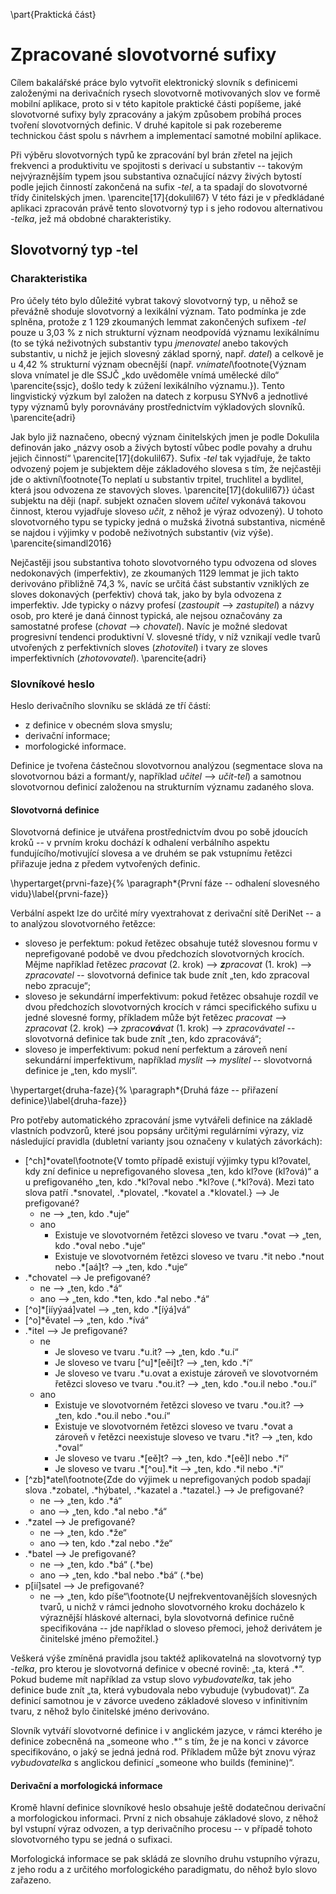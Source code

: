 \part{Praktická část}

# Zpracované slovotvorné sufixy

Cílem bakalářské práce bylo vytvořit elektronický slovník s definicemi založenými na derivačních rysech slovotvorně motivovaných slov ve formě mobilní aplikace, proto si v této kapitole praktické části popíšeme, jaké slovotvorné sufixy byly zpracovány a jakým způsobem probíhá proces tvoření slovotvorných definic. V druhé kapitole si pak rozebereme technickou část spolu s návrhem a implementací samotné mobilní aplikace.

Při výběru slovotvorných typů ke zpracování byl brán zřetel na jejich frekvenci a produktivitu ve spojitosti s derivací u substantiv -- takovým nejvýraznějším typem jsou substantiva označující názvy živých bytostí podle jejich činností zakončená na sufix *-tel*, a ta spadají do slovotvorné třídy činitelských jmen. \parencite[17]{dokulil67} V této fázi je v předkládané aplikaci zpracován právě tento slovotvorný typ i s jeho rodovou alternativou *-telka*, jež má obdobné charakteristiky.   

## Slovotvorný typ -tel

### Charakteristika

Pro účely této bylo důležité vybrat takový slovotvorný typ, u něhož se převážně shoduje slovotvorný a lexikální význam. Tato podmínka je zde splněna, protože z 1 129 zkoumaných lemmat zakončených sufixem *-tel* pouze u 3,03 % z nich strukturní význam neodpovídá významu lexikálnímu (to se týká neživotných substantiv typu *jmenovatel* anebo takových substantiv, u nichž je jejich slovesný základ sporný, např. *datel*) a celkově je u 4,42 % strukturní význam obecnější (např. *vnímatel*\footnote{Význam slova vnímatel je dle SSJČ „kdo uvědoměle vnímá umělecké dílo“ \parencite{ssjc}, došlo tedy k zúžení lexikálního významu.}). Tento lingvistický výzkum byl založen na datech z korpusu SYNv6 a jednotlivé typy významů byly porovnávány prostřednictvím výkladových slovníků.  \parencite{adri}

Jak bylo již naznačeno, obecný význam činitelských jmen je podle Dokulila definován jako „názvy osob a živých bytostí vůbec podle povahy a druhu jejich činností“ \parencite[17]{dokulil67}. Sufix *-tel* tak vyjadřuje, že takto odvozený pojem je subjektem děje základového slovesa s tím, že nejčastěji jde o aktivní\footnote{To neplatí u substantiv trpitel, truchlitel a bydlitel, která jsou odvozena ze stavových sloves. \parencite[17]{dokulil67}} účast subjektu na ději (např. subjekt označen slovem *učitel* vykonává takovou činnost, kterou vyjadřuje sloveso *učit*, z něhož je výraz odvozený). U tohoto slovotvorného typu se typicky jedná o mužská životná substantiva, nicméně se najdou i výjimky v podobě neživotných substantiv (viz výše). \parencite{simandl2016}

Nejčastěji jsou substantiva tohoto slovotvorného typu odvozena od sloves nedokonavých (imperfektiv), ze zkoumaných 1129 lemmat je jich takto derivováno přibližně 74,3 %, navíc se určitá část substantiv vzniklých ze sloves dokonavých (perfektiv) chová tak, jako by byla odvozena z imperfektiv. Jde typicky o názvy profesí (*zastoupit* --> *zastupitel*) a názvy osob, pro které je daná činnost typická, ale nejsou označovány za samostatné profese (*chovat* --> *chovatel*). Navíc je možné sledovat progresivní tendenci produktivní V. slovesné třídy, v níž vznikají vedle tvarů utvořených z perfektivních sloves (*zhotovitel*) i tvary ze sloves imperfektivních (*zhotovovatel*).  \parencite{adri}

### Slovníkové heslo

Heslo derivačního slovníku se skládá ze tří částí:

- z definice v obecném slova smyslu;
- derivační informace;
- morfologické informace.

Definice je tvořena částečnou slovotvornou analýzou (segmentace slova na slovotvornou bázi a formant/y, například *učitel* --> *učit-tel*) a samotnou slovotvornou definicí založenou na strukturním významu zadaného slova.

#### Slovotvorná definice

Slovotvorná definice je utvářena prostřednictvím dvou po sobě jdoucích kroků -- v prvním kroku dochází k odhalení verbálního aspektu fundujícího/motivující slovesa a ve druhém se pak vstupnímu řetězci přiřazuje jedna z předem vytvořených definic. 

\hypertarget{prvni-faze}{%
\paragraph*{První fáze -- odhalení slovesného vidu}\label{prvni-faze}} 

 Verbální aspekt lze do určité míry vyextrahovat z derivační sítě DeriNet -- a to analýzou slovotvorného řetězce:

 - sloveso je perfektum: pokud řetězec obsahuje tutéž slovesnou formu v neprefigované podobě ve dvou předchozích slovotvorných krocích. Mějme například řetězec *pracovat* (2. krok) --> ***z**pracovat* (1. krok) --> *zpracovatel* -- slovotvorná definice tak bude znít „ten, kdo zpracoval nebo zpracuje“;
 - sloveso je sekundární imperfektivum: pokud řetězec obsahuje rozdíl ve dvou předchozích slovotvorných krocích v rámci specifického sufixu u jedné slovesné formy, příkladem může být řetězec *pracovat* --> *zpracovat* (2. krok) --> *zpraco**vá**vat* (1. krok) --> *zpracovávatel* -- slovotvorná definice tak bude znít „ten, kdo zpracovává“;
 - sloveso je imperfektivum: pokud není perfektum a zároveň není sekundární imperfektivum, například *myslit* --> *myslitel* -- slovotvorná definice je „ten, kdo myslí“.

\hypertarget{druha-faze}{%
\paragraph*{Druhá fáze -- přiřazení definice}\label{druha-faze}} 

Pro potřeby automatického zpracování jsme vytvářeli definice na základě vlastních podvzorů, které jsou popsány určitými regulárními výrazy, viz následující pravidla (dubletní varianty jsou označeny v kulatých závorkách):

 - [\^ch]\*ovatel\footnote{V tomto případě existují výjimky typu kl?ovatel, kdy zní definice u neprefigovaného slovesa „ten, kdo kl?ove (kl?ová)“ a u prefigovaného „ten, kdo .*kl?oval nebo .*kl?ove (.*kl?ová). Mezi tato slova patří .*snovatel, .*plovatel, .*kovatel a .*klovatel.} --> Je prefigované?
	-	ne --> „ten, kdo .\*uje“
	-	ano
		-	Existuje ve slovotvorném řetězci sloveso ve tvaru .\*ovat --> „ten, kdo .\*oval nebo .*uje“
		-	Existuje ve slovotvorném řetězci sloveso ve tvaru .\*it nebo .\*nout nebo .\*[aá]t? --> „ten, kdo .\*uje“
-	.\*chovatel --> Je prefigované?
	-	ne --> „ten, kdo .\*á“
	-	ano --> „ten, kdo .\*ten, kdo .\*al nebo .\*á“
- [\^o]\*\[iíyýaá\]vatel --> „ten, kdo .\*[íýá]vá“
- [\^o]\*ěvatel --> „ten, kdo .*ívá“
- .\*itel --> Je prefigované?
	-	ne
		-	Je sloveso ve tvaru .\*u.it? --> „ten, kdo .*u.í“
		-	Je sloveso ve tvaru  [\^u]\*[eěi]t? --> „ten, kdo .*í“
		-	Je sloveso ve tvaru  .\*u.ovat a existuje zároveň ve slovotvorném řetězci sloveso ve tvaru .\*ou.it? --> „ten, kdo .\*ou.il nebo .\*ou.í“
	- ano
		- Existuje ve slovotvorném řetězci sloveso ve tvaru .\*ou.it? --> „ten, kdo .\*ou.il nebo .\*ou.í“
		- Existuje ve slovotvorném řetězci sloveso ve tvaru .\*ovat a zároveň v řetězci neexistuje sloveso ve tvaru .\*it? --> „ten, kdo .\*oval“
		- Je sloveso ve tvaru .\*[eě]t? --> „ten, kdo .\*[eě]l nebo .\*í“
		- Je sloveso ve tvaru .\*[\^ou].\*it  --> „ten, kdo .\*il nebo .\*í“
- [\^zb]\*atel\footnote{Zde do výjimek u neprefigovaných podob spadají slova .*zobatel, .*hýbatel, .*kazatel a .*tazatel.} --> Je prefigované?
	- ne --> „ten, kdo .\*á“
	- ano --> „ten, kdo .\*al nebo .\*á“
- .\*zatel --> Je prefigované?
	- ne --> „ten, kdo .\*že“
	- ano --> ten, kdo .\*zal nebo .\*že“
- .\*batel --> Je prefigované?
	-  ne --> „ten, kdo .\*bá“ (.\*be)
	- ano --> „ten, kdo .\*bal nebo .\*bá“ (.\*be)
- p[ií]satel --> Je prefigované?
	- ne --> „ten, kdo píše“\footnote{U nejfrekventovanějších slovesných tvarů, u nichž v rámci jednoho slovotvorného kroku docházelo k výraznější hláskové alternaci, byla slovotvorná definice ručně specifikována -- jde například o sloveso přemoci, jehož derivátem je činitelské jméno přemožitel.}

Veškerá výše zmíněná pravidla jsou taktéž aplikovatelná na slovotvorný typ *-telka*, pro kterou je slovotvorná definice v obecné rovině: „ta, která .\*“. Pokud budeme mít například za vstup slovo *vybudovatelka*, tak jeho definice bude znít „ta, která vybudovala nebo vybuduje (vybudovat)“. Za definicí samotnou je v závorce uvedeno základové sloveso v infinitivním tvaru, z něhož bylo činitelské jméno derivováno.

Slovník vytváří slovotvorné definice i v anglickém jazyce, v rámci kterého je definice zobecněná na „someone who .\*“ s tím, že je na konci v závorce specifikováno, o jaký se jedná jedná rod. Příkladem může být znovu výraz *vybudovatelka* s anglickou definicí „someone who builds (feminine)“.

#### Derivační a morfologická informace

Kromě hlavní definice slovníkové heslo obsahuje ještě dodatečnou derivační a morfologickou informaci. První z nich obsahuje základové slovo, z něhož byl vstupní výraz odvozen, a typ derivačního procesu -- v případě tohoto slovotvorného typu se jedná o sufixaci.

Morfologická informace se pak skládá ze slovního druhu vstupního výrazu, z jeho rodu a z určitého morfologického paradigmatu, do něhož bylo slovo zařazeno.